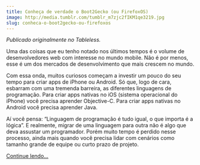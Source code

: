 ```yaml
---
title: Conheça de verdade o Boot2Gecko (ou FirefoxOS)
image: http://media.tumblr.com/tumblr_m7zjc2fIKM1qe3219.jpg
slug: conheca-o-boot2gecko-ou-firefoxos
---
```


_Publicado originalmente no Tableless._

Uma das coisas que eu tenho notado nos últimos tempos é o volume de desenvolvedores web com interesse no mundo mobile. Não é por menos, esse é um dos mercados de desenvolvimento que mais crescem no mundo.

Com essa onda, muitos curiosos começam a investir um pouco do seu tempo para criar apps de iPhone ou Android. Só que, logo de cara, esbarram com uma tremenda barreira, as diferentes linguagens de programação. Para criar apps nativas no iOS (sistema operacional do iPhone) você precisa aprender Objective-C. Para criar apps nativas no Android você precisa aprender Java.

Aí você pensa: “Linguagem de programação é tudo igual, o que importa é a lógica”. E realmente, migrar de uma linguagem para outra não é algo que deva assustar um programador. Porém muito tempo é perdido nesse processo, ainda mais quando você precisa lidar com cenários como tamanho grande de equipe ou curto prazo de projeto.

[Continue lendo…](http://tableless.com.br/conheca-de-verdade-o-boot2gecko-ou-firefoxos/)